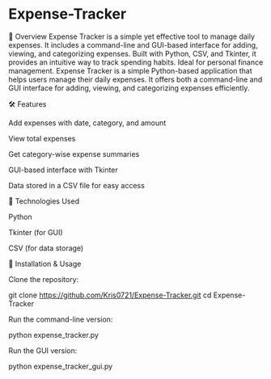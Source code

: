 # Expense-Tracker

📌 Overview
Expense Tracker is a simple yet effective tool to manage daily expenses. It includes a command-line and GUI-based interface for adding, viewing, and categorizing expenses. Built with Python, CSV, and Tkinter, it provides an intuitive way to track spending habits. Ideal for personal finance management. Expense Tracker is a simple Python-based application that helps users manage their daily expenses. It offers both a command-line and GUI interface for adding, viewing, and categorizing expenses efficiently.

🛠 Features

Add expenses with date, category, and amount

View total expenses

Get category-wise expense summaries

GUI-based interface with Tkinter

Data stored in a CSV file for easy access

🔧 Technologies Used

Python

Tkinter (for GUI)

CSV (for data storage)

🚀 Installation & Usage

Clone the repository:

git clone https://github.com/Kris0721/Expense-Tracker.git
cd Expense-Tracker

Run the command-line version:

python expense_tracker.py

Run the GUI version:

python expense_tracker_gui.py
